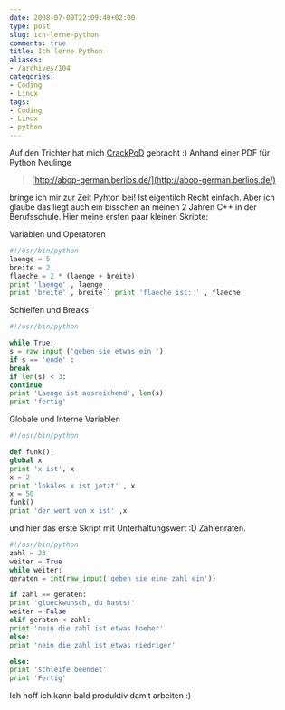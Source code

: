 ```yaml
---
date: 2008-07-09T22:09:40+02:00
type: post
slug: ich-lerne-python
comments: true
title: Ich lerne Python
aliases:
- /archives/104
categories:
- Coding
- Linux
tags:
- Coding
- Linux
- python
---
```


Auf den Trichter hat mich [CrackPoD](http://crackpod.bplaced.net) gebracht :) Anhand einer PDF für Python Neulinge
[](http://abop-german.berlios.de/)


> [http://abop-german.berlios.de/](http://abop-german.berlios.de/)


bringe ich mir zur Zeit Pyhton bei! Ist eigentilch Recht einfach. Aber ich glaube das liegt auch ein bisschen an meinen 2 Jahren C++ in der Berufsschule. Hier meine ersten paar kleinen Skripte:

Variablen und Operatoren


``` python
#!/usr/bin/python
laenge = 5
breite = 2
flaeche = 2 * (laenge + breite)
print 'laenge' , laenge
print 'breite' , breite`` print 'flaeche ist: ' , flaeche

```



Schleifen und Breaks


``` python
#!/usr/bin/python

while True:
s = raw_input ('geben sie etwas ein ')
if s == 'ende' :
break
if len(s) < 3:
continue
print 'Laenge ist ausreichend', len(s)
print 'fertig'
```



Globale und Interne Variablen


``` python
#!/usr/bin/python

def funk():
global x
print 'x ist', x
x = 2
print 'lokales x ist jetzt' , x
x = 50
funk()
print 'der wert von x ist' ,x
```



und hier das erste Skript mit Unterhaltungswert :D
Zahlenraten.

``` python
#!/usr/bin/python
zahl = 23
weiter = True
while weiter:
geraten = int(raw_input('geben sie eine zahl ein'))

if zahl == geraten:
print 'glueckwunsch, du hasts!'
weiter = False
elif geraten < zahl:
print 'nein die zahl ist etwas hoeher'
else:
print 'nein die zahl ist etwas niedriger'

else:
print 'schleife beendet'
print 'Fertig'
```

Ich hoff ich kann bald produktiv damit arbeiten :)
